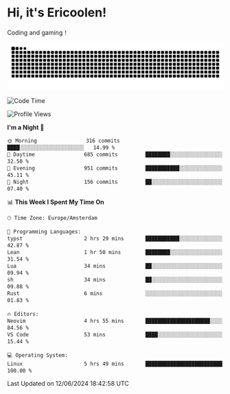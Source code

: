 # Hi, it's Ericoolen!
Coding and gaming！

<picture>
  <source media="(prefers-color-scheme: dark)" srcset="https://raw.githubusercontent.com/Eric-Song-Nop/Eric-Song-Nop/output/github-contribution-grid-snake-dark.svg">
  <source media="(prefers-color-scheme: light)" srcset="https://raw.githubusercontent.com/Eric-Song-Nop/Eric-Song-Nop/output/github-contribution-grid-snake.svg">
  <img alt="github contribution grid snake animation" src="https://raw.githubusercontent.com/Eric-Song-Nop/Eric-Song-Nop/output/github-contribution-grid-snake.svg">
</picture>

<!--START_SECTION:waka-->
![Code Time](http://img.shields.io/badge/Code%20Time-1%2C352%20hrs%2026%20mins-blue)

![Profile Views](http://img.shields.io/badge/Profile%20Views-1-blue)

**I'm a Night 🦉** 

```text
🌞 Morning                316 commits         ████░░░░░░░░░░░░░░░░░░░░░   14.99 % 
🌆 Daytime                685 commits         ████████░░░░░░░░░░░░░░░░░   32.50 % 
🌃 Evening                951 commits         ███████████░░░░░░░░░░░░░░   45.11 % 
🌙 Night                  156 commits         ██░░░░░░░░░░░░░░░░░░░░░░░   07.40 % 
```


📊 **This Week I Spent My Time On** 

```text
🕑︎ Time Zone: Europe/Amsterdam

💬 Programming Languages: 
typst                    2 hrs 29 mins       ███████████░░░░░░░░░░░░░░   42.87 % 
Lean                     1 hr 50 mins        ████████░░░░░░░░░░░░░░░░░   31.54 % 
Lua                      34 mins             ██░░░░░░░░░░░░░░░░░░░░░░░   09.94 % 
sh                       34 mins             ██░░░░░░░░░░░░░░░░░░░░░░░   09.88 % 
Rust                     6 mins              ░░░░░░░░░░░░░░░░░░░░░░░░░   01.83 % 

🔥 Editors: 
Neovim                   4 hrs 55 mins       █████████████████████░░░░   84.56 % 
VS Code                  53 mins             ████░░░░░░░░░░░░░░░░░░░░░   15.44 % 

💻 Operating System: 
Linux                    5 hrs 49 mins       █████████████████████████   100.00 % 
```


 Last Updated on 12/06/2024 18:42:58 UTC
<!--END_SECTION:waka-->
